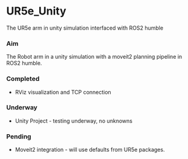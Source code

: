 # UR5e_Unity
The UR5e arm in unity simulation interfaced with ROS2 humble

### Aim
The Robot arm in a unity simulation with a moveit2 planning pipeline in ROS2 humble.

### Completed
* RViz visualization and TCP connection

### Underway
* Unity Project - testing underway, no unknowns

### Pending
* Moveit2 integration - will use defaults from UR5e packages.
